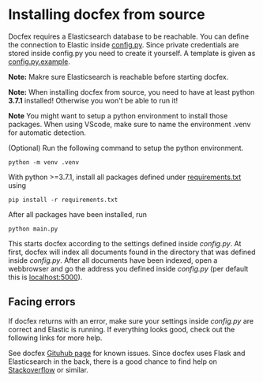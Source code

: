 # Installing docfex from source
Docfex requires a Elasticsearch database to be reachable. You can define the connection to Elastic inside [config.py](/src/config/config.py.example). Since private credentials are stored inside config.py you need to create it yourself. A template is given as [config.py.example](/src/config/config.py.example).

**Note:** Makre sure Elasticsearch is reachable before starting docfex.

**Note:** When installing docfex from source, you need to have at least python **3.7.1** installed!
Otherwise you won't be able to run it!

**Note** You might want to setup a python environment to install those packages.
When using VScode, make sure to name the environment .venv for automatic detection.

(Optional) Run the following command to setup the python environment.
```
python -m venv .venv
```

With python >=3.7.1, install all packages defined under [requirements.txt](/requirements.txt) using
```
pip install -r requirements.txt
```
After all packages have been installed, run
```
python main.py
```
This starts docfex according to the settings defined inside *config.py*.
At first, docfex will index all documents found in the directory that was defined inside *config.py*.
After all documents have been indexed, open a webbrowser and go the address you defined inside *config.py* (per default this is [localhost:5000](http://localhost:5000)).


## Facing errors
If docfex returns with an error, make sure your settings inside *config.py* are correct and Elastic is running. If everything looks good, check out the following links for more help.

See docfex [Gituhub page](https://github.com/docfex/docfex) for known issues.
Since docfex uses Flask and Elasticsearch in the back, there is a good chance to find help on [Stackoverflow](https://stackoverflow.com/) or similar.

